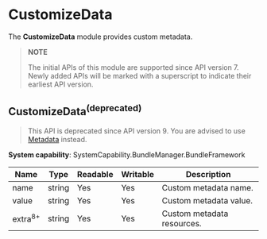 # CustomizeData

The **CustomizeData** module provides custom metadata.

> **NOTE**
>
> The initial APIs of this module are supported since API version 7. Newly added APIs will be marked with a superscript to indicate their earliest API version.

## CustomizeData<sup>(deprecated)</sup>

> This API is deprecated since API version 9. You are advised to use [Metadata](js-apis-bundleManager-metadata.md) instead.

**System capability**: SystemCapability.BundleManager.BundleFramework

| Name              | Type  | Readable| Writable| Description            |
| ------------------ | ------ | ---- | ---- | ---------------- |
| name               | string | Yes  | Yes  | Custom metadata name.|
| value              | string | Yes  | Yes  | Custom metadata value.  |
| extra<sup>8+</sup> | string | Yes  | Yes  | Custom metadata resources.      |
